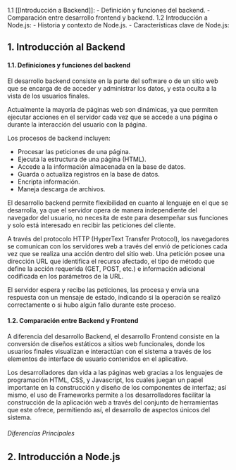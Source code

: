 1.1 [[Introducción a Backend]]:
    - Definición y funciones del backend.
    - Comparación entre desarrollo frontend y backend. 
1.2 Introducción a Node.js:
    - Historia y contexto de Node.js.
    - Características clave de Node.js:
## 1. Introducción al Backend

#### 1.1. Definiciones y funciones del backend

El desarrollo backend consiste en la parte del software o de un sitio web que se encarga de de acceder y administrar los datos, y esta oculta a la vista de los usuarios finales.

Actualmente la mayoría de páginas web son dinámicas,  ya que permiten ejecutar acciones en el servidor cada vez que se accede a una página o durante la interacción del usuario con la página.

Los procesos de backend incluyen:

 - Procesar las peticiones de una página.
- Ejecuta la estructura de una página (HTML).
- Accede a la información almacenada en la base de datos.
- Guarda o actualiza registros en la base de datos.
- Encripta información.
- Maneja descarga de archivos.

El desarrollo backend permite flexibilidad en cuanto al lenguaje en el que se desarrolla, ya que el servidor opera de manera independiente del navegador del usuario, no necesita de este para desempeñar sus funciones y solo está interesado en recibir las peticiones del cliente.

A través del protocolo HTTP (HyperText Transfer Protocol), los navegadores se comunican con los servidores web a través del envió de peticiones cada vez que se realiza una acción dentro del sitio web. Una petición posee una dirección URL que identifica el recurso afectado, el tipo de método que define la acción requerida (GET, POST, etc.) e información adicional codificada en los parámetros de la URL.

El servidor espera y recibe las peticiones, las procesa y envía una respuesta con un mensaje de estado, indicando si la operación se realizó correctamente o si hubo algún fallo durante este proceso.

#### 1.2. Comparación entre Backend y Frontend 

A diferencia del desarrollo Backend, el desarrollo Frontend consiste en la conversión de diseños estáticos a sitios web funcionales, donde los usuarios finales visualizan e interactúan con el sistema a través de los elementos de interface de usuario contenidos en el aplicativo.

Los desarrolladores dan vida a las páginas web gracias a los lenguajes de programación HTML, CSS, y Javascript, los cuales juegan un papel importante en la construcción y diseño de los componentes de interfaz; así mismo, el uso de Frameworks permite a los desarrolladores facilitar la construcción de la aplicación web a través del conjunto de herramientas que este ofrece, permitiendo así, el desarrollo de aspectos únicos del sistema.

###### Diferencias Principales


## 2. Introducción a Node.js









